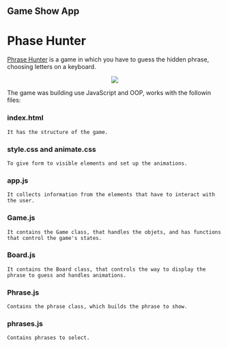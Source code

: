 ## Game Show App
# Phase Hunter

[Phrase Hunter](https://luqp.github.io/Game-Show-App/) is a game in which you have to guess the hidden phrase, choosing letters on a keyboard.
<p align="center">
<img src="https://luqp.github.io/Game-Show-App/images/phrase-hunter.jpg">
</p>
The game was building use JavaScript and OOP, works with the followin files:

### index.html
    It has the structure of the game.
### style.css and animate.css
    To give form to visible elements and set up the animations.
### app.js
    It collects information from the elements that have to interact with the user.
### Game.js
    It contains the Game class, that handles the objets, and has functions that control the game's states.
### Board.js
    It contains the Board class, that controls the way to display the phrase to guess and handles animations.
### Phrase.js
    Contains the phrase class, which builds the phrase to show.
### phrases.js
    Contains phrases to select.
